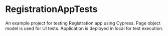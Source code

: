 # RegistrationAppTests
An example project for testing Registration app using Cypress. 
Page object model is used for UI tests.
Application is deployed in local for test execution.
